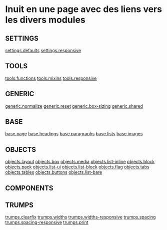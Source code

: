 Inuit en une page avec des liens vers les divers modules
========================================================

SETTINGS
--------
[settings.defaults](https://github.com/inuitcss/settings.defaults)
[settings.responsive](https://github.com/inuitcss/settings.responsive)

TOOLS
-----
[tools.functions](https://github.com/inuitcss/tools.functions)
[tools.mixins](https://github.com/inuitcss/tools.mixins)
[tools.responsive](https://github.com/inuitcss/tools.responsive)

GENERIC
-------
[generic.normalize](https://github.com/inuitcss/generic.normalize)
[generic.reset](https://github.com/inuitcss/generic.reset)
[generic.box-sizing](https://github.com/inuitcss/generic.box-sizing)
[generic.shared](https://github.com/inuitcss/generic.shared)

BASE
----
[base.page](https://github.com/inuitcss/base.page)
[base.headings](https://github.com/inuitcss/base.headings)
[base.paragraphs](https://github.com/inuitcss/base.paragraphs)
[base.lists](https://github.com/inuitcss/base.lists)
[base.images](https://github.com/inuitcss/base.images)

OBJECTS
-------
[objects.layout](https://github.com/inuitcss/objects.layout)
[objects.box](https://github.com/inuitcss/objects.box)
[objects.media](https://github.com/inuitcss/objects.media)
[objects.list-inline](https://github.com/inuitcss/objects.list-inline)
[objects.block](https://github.com/inuitcss/objects.block)
[objects.pack](https://github.com/inuitcss/objects.pack)
[objects.list-ui](https://github.com/inuitcss/objects.list-ui)
[objects.list-block](https://github.com/inuitcss/objects.list-block)
[objects.flag](https://github.com/inuitcss/objects.flag)
[objects.tabs](https://github.com/inuitcss/objects.tabs)
[objects.tables](https://github.com/inuitcss/objects.tables)
[objects.buttons](https://github.com/inuitcss/objects.buttons)
[objects.list-bare](https://github.com/inuitcss/objects.list-bare)

COMPONENTS
----------

TRUMPS
------
[trumps.clearfix](https://github.com/inuitcss/trumps.clearfix)
[trumps.widths](https://github.com/inuitcss/trumps.widths)
[trumps.widths-responsive](https://github.com/inuitcss/trumps.widths-responsive)
[trumps.spacing](https://github.com/inuitcss/trumps.spacing)
[trumps.spacing-responsive](https://github.com/inuitcss/trumps.spacing-responsive)
[trumps.print](https://github.com/inuitcss/trumps.print)
